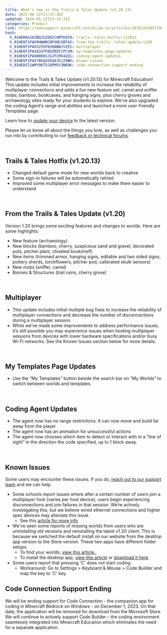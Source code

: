```yaml
---
title: What's new in the Trails & Tales Update (v1.20.13)
date: 2023-06-22T21:37:36Z
updated: 2024-05-22T23:13:33Z
categories: Product
link: https://edusupport.minecraft.net/hc/en-us/articles/16763242057748-What-s-new-in-the-Trails-Tales-Update-v1-20-13
hash:
  h_01HER6G1KZBQJGZQ02CHMTE659: trails--tales-hotfix-v12013
  h_01HE6F1PAX9HWW0CNFKNCGBFA2: from-the-trails--tales-update-v120
  h_01HE6F1PAXSZS5FN36NBWJVZES: multiplayer
  h_01HE6F1PAX82ATP8DZMZFCPCVM: my-templates-page-updates
  h_01HE6F1PAXW0D6SJGJFCMX42Q1: coding-agent-updates
  h_01HE6F1PAX7BGQ45E6A7KJ29WK: known-issues
  h_01HE6F21WMY06TXJQPM5Y3N89K: code-connection-support-ending
---
```


Welcome to the Trails & Tales Update (v1.20.13) for Minecraft Education! This update includes initial improvements to increase the reliability of multiplayer connections and adds a fun new feature set: camel and sniffer mobs, bamboo, bookcases, and hanging signs, plus cherry groves and archaeology sites ready for your students to explore. We’ve also upgraded the coding Agent’s range and abilities and launched a more user-friendly Templates page.

Learn how to [update your device](../Installation/Update-to-a-New-Version-of-Minecraft-Education.md) to the latest version.

Please let us know all about the things you love, as well as challenges you run into by contributing to our [feedback or technical forums](https://aka.ms/mcfeaturerequest). 

 

## **Trails & Tales Hotfix (v1.20.13)**

- Changed default game mode for new worlds back to creative
- Some sign-in failures will be automatically retried
- Improved some multiplayer error messages to make them easier to understand

 

## **From the Trails & Tales Update (v1.20)**

Version 1.20 brings some exciting features and changes to worlds. Here are some highlights:

- New feature (archaeology)
- New blocks (bamboo, cherry, suspicious sand and gravel, decorated pots, pitcher plant, chiseled bookshelf)
- New items (trimmed armor, hanging signs, editable and two sided signs, pottery sherds, torchflowers, pitcher pod, calibrated skulk sensors)
- New mobs (sniffer, camel)
- Biomes & Structures (trail ruins, cherry grove)

 

## **Multiplayer**

- This update includes initial multiple bug fixes to increase the reliability of multiplayer connections and decrease the number of disconnections during a multiplayer session.
- While we’ve made some improvements to address performance issues, it’s still possible you may experience issues when hosting multiplayer sessions from devices with lower hardware specifications and/or busy Wi-Fi networks. See the Known Issues section below for more details.

 

## **My Templates Page Updates**

- Use the “My Templates” button beside the search bar on “My Worlds” to switch between worlds and templates.

 

## **Coding Agent Updates**

- The agent now has no range restrictions. It can now move and build far away from the player
- The agent now has an animation for unsuccessful actions
- The agent now chooses which item to detect or interact with in a “line of sight” in the direction the code specified, up to 1 block away.

 

## **Known Issues**

Some users may encounter these issues. If you do, [reach out to our support team](https://aka.ms/MEE_New_Request) and we can help.

- Some schools report issues where after a certain number of users join a multiplayer host (varies per host device), users begin experiencing disconnections and join failures in that session. We’re actively investigating this, but we believe wired ethernet connections and higher spec devices may alleviate this issue.
  - See this [article for more info](../Troubleshooting/Troubleshooting-multiplayer-multiple-disconnections-inventory-lag.md)
- We've seen some reports of missing worlds from users who are uninstalling old versions and reinstalling the latest v1.20 client. This is because we switched the default install on our website from the desktop app version to the Store version. These two apps have different folder setups. 
  - To find your worlds, [view this article. ](../Administration-and-License-Management/Location-of-World-Files.md)
  - To install the desktop app, [view this article](../Installation/Windows-Installation-Guide.md) or [download it here](https://aka.ms/downloadmee-desktopApp). 
- Some users report that pressing 'C' does not start coding. 
  - Workaround: Go to Settings \> Keyboard & Mouse \> Code Builder and map the key to 'C' key. 

## Code Connection Support Ending

We will be ending support for Code Connection - the companion app for coding in Minecraft Bedrock on Windows - on December 1, 2023. On that date, the application will be removed for download from the Microsoft Store. We will continue to actively support Code Builder – the coding environment seamlessly integrated into Minecraft Education which eliminates the need for a separate application.
